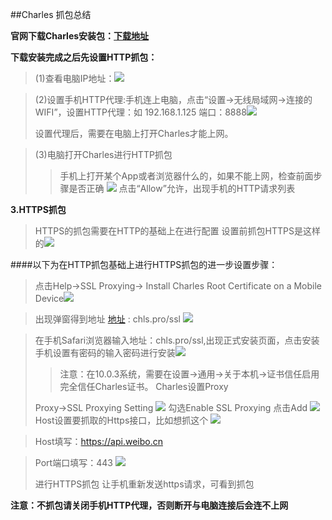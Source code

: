 ##Charles 抓包总结

**官网下载Charles安装包：[下载地址](https://www.charlesproxy.com/download/)**

**下载安装完成之后先设置HTTP抓包：**
>(1)查看电脑IP地址：![](https://upload-images.jianshu.io/upload_images/2469183-ff851ce2abe6cfe8.png?imageMogr2/auto-orient/strip%7CimageView2/2/w/672)


>(2)设置手机HTTP代理:手机连上电脑，点击“设置->无线局域网->连接的WIFI”，设置HTTP代理：如 192.168.1.125 端口：8888![](https://upload-images.jianshu.io/upload_images/2469183-ad19fa10a1815cbc.png?imageMogr2/auto-orient/strip%7CimageView2/2/w/350)
>
>设置代理后，需要在电脑上打开Charles才能上网。


>(3)电脑打开Charles进行HTTP抓包
>>手机上打开某个App或者浏览器什么的，如果不能上网，检查前面步骤是否正确
>>![](https://upload-images.jianshu.io/upload_images/2469183-8630cf0087d20187.png?imageMogr2/auto-orient/strip%7CimageView2/2/w/700)
>>点击“Allow”允许，出现手机的HTTP请求列表


**3.HTTPS抓包**
>HTTPS的抓包需要在HTTP的基础上在进行配置
>设置前抓包HTTPS是这样的![](https://upload-images.jianshu.io/upload_images/2469183-81c9d7cd686f86eb.png?imageMogr2/auto-orient/strip%7CimageView2/2/w/636)



####以下为在HTTP抓包基础上进行HTTPS抓包的进一步设置步骤：
>点击Help->SSL Proxying-> Install Charles Root Certificate on a Mobile Device![](https://upload-images.jianshu.io/upload_images/2469183-8f47a1b1c1540ef7.png?imageMogr2/auto-orient/strip%7CimageView2/2/w/700)

>出现弹窗得到地址 [地址](chls.pro/ssl) :  chls.pro/ssl ![](https://upload-images.jianshu.io/upload_images/2469183-c7f6ad4a204b0bd4.png?imageMogr2/auto-orient/strip%7CimageView2/2/w/699)

>在手机Safari浏览器输入地址：chls.pro/ssl,出现正式安装页面，点击安装手机设置有密码的输入密码进行安装![](https://upload-images.jianshu.io/upload_images/2469183-7ed4a5c8c2a36217.png?imageMogr2/auto-orient/strip%7Cimage![]()View2/2/w/249)
>>注意：在10.0.3系统，需要在设置->通用->关于本机->证书信任启用完全信任Charles证书。
>Charles设置Proxy
>
>Proxy->SSL Proxying Setting
>![](https://upload-images.jianshu.io/upload_images/2469183-2c460b4652797ccf.png?imageMogr2/auto-orient/strip%7CimageView2/2/w/549)
>勾选Enable SSL Proxying 点击Add
>![](https://upload-images.jianshu.io/upload_images/2469183-11eb2be75eae13fb.png?imageMogr2/auto-orient/strip%7CimageView2/2/w/592)
>Host设置要抓取的Https接口，比如想抓这个
>![](https://upload-images.jianshu.io/upload_images/2469183-b39831342a11daca.png?imageMogr2/auto-orient/strip%7CimageView2/2/w/285)

>Host填写：https://api.weibo.cn

>Port端口填写：443
>![](https://upload-images.jianshu.io/upload_images/2469183-ca37de9cdb920511.png?imageMogr2/auto-orient/strip%7CimageView2/2/w/700)
>
>进行HTTPS抓包
>让手机重新发送https请求，可看到抓包


**注意：不抓包请关闭手机HTTP代理，否则断开与电脑连接后会连不上网**



